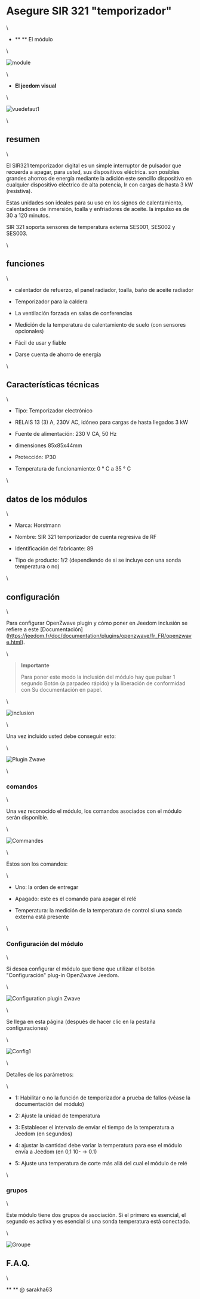 Asegure SIR 321 "temporizador"
======================

\

-   ** ** El módulo

\

![module](../images/secure.sir321/module.jpg)

\

-   **El jeedom visual**

\

![vuedefaut1](../images/secure.sir321/vuedefaut1.jpg)

\

resumen
------

\

El SIR321 temporizador digital es un simple interruptor de
pulsador que recuerda a apagar, para usted, sus dispositivos
eléctrica. son posibles grandes ahorros de energía mediante la adición
este sencillo dispositivo en cualquier dispositivo eléctrico de alta potencia,
Ir con cargas de hasta 3 kW (resistiva).

Estas unidades son ideales para su uso en los signos
de calentamiento, calentadores de inmersión, toalla y enfriadores de aceite. la
impulso es de 30 a 120 minutos.

SIR 321 soporta sensores de temperatura externa SES001,
SES002 y SES003.

\

funciones
---------

\

-   calentador de refuerzo, el panel radiador, toalla,
    baño de aceite radiador

-   Temporizador para la caldera

-   La ventilación forzada en salas de conferencias

-   Medición de la temperatura de calentamiento de suelo (con sensores opcionales)

-   Fácil de usar y fiable

-   Darse cuenta de ahorro de energía

\

Características técnicas
---------------------------

\

-   Tipo: Temporizador electrónico

-   RELAIS 13 (3) A, 230V AC, idóneo para cargas de hasta llegados
    3 kW

-   Fuente de alimentación: 230 V CA, 50 Hz

-   dimensiones 85x85x44mm

-   Protección: IP30

-   Temperatura de funcionamiento: 0 ° C a 35 ° C

\

datos de los módulos
-----------------

\

-   Marca: Horstmann

-   Nombre: SIR 321 temporizador de cuenta regresiva de RF

-   Identificación del fabricante: 89

-   Tipo de producto: 1/2 (dependiendo de si se incluye con una sonda
    temperatura o no)

\

configuración
-------------

\

Para configurar OpenZwave plugin y cómo poner en Jeedom
inclusión se refiere a este
[Documentación] (https://jeedom.fr/doc/documentation/plugins/openzwave/fr_FR/openzwave.html).

\

> **Importante**
>
> Para poner este modo la inclusión del módulo hay que pulsar 1 segundo
> Botón (a parpadeo rápido) y la liberación de conformidad con
> Su documentación en papel.

\

![inclusion](../images/secure.sir321/inclusion.jpg)

\

Una vez incluido usted debe conseguir esto:

\

![Plugin Zwave](../images/secure.sir321/information.jpg)

\

### comandos

\

Una vez reconocido el módulo, los comandos asociados con el módulo serán
disponible.

\

![Commandes](../images/secure.sir321/commandes.jpg)

\

Estos son los comandos:

\

-   Uno: la orden de entregar

-   Apagado: este es el comando para apagar el relé

-   Temperatura: la medición de la temperatura de control si una
    sonda externa está presente

\

### Configuración del módulo

\

Si desea configurar el módulo que tiene que utilizar el botón
"Configuración" plug-in OpenZwave Jeedom.

\

![Configuration plugin Zwave](../images/plugin/bouton_configuration.jpg)

\

Se llega en esta página (después de hacer clic en la pestaña
configuraciones)

\

![Config1](../images/secure.sir321/config1.jpg)

\

Detalles de los parámetros:

\

-   1: Habilitar o no la función de temporizador a prueba de fallos (véase
    la documentación del módulo)

-   2: Ajuste la unidad de temperatura

-   3: Establecer el intervalo de enviar el tiempo de la temperatura
    a Jeedom (en segundos)

-   4: ajustar la cantidad debe variar la temperatura para ese
    el módulo envía a Jeedom (en 0,1 10- → 0.1)

-   5: Ajuste una temperatura de corte más allá del cual
    el módulo de relé

\

### grupos

\

Este módulo tiene dos grupos de asociación. Si el primero es
esencial, el segundo es activa y es esencial si una sonda
temperatura está conectado.

\

![Groupe](../images/secure.sir321/groupe.jpg)

F.A.Q.
------

\

** ** @ sarakha63

